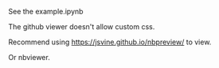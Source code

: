 

See the example.ipynb

The github viewer doesn't allow custom css. 

Recommend using 
https://jsvine.github.io/nbpreview/
to view.

Or nbviewer.

